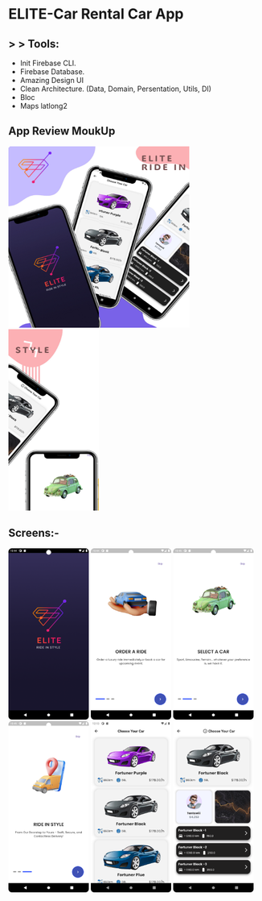 # ELITE-Car Rental Car App

## > > Tools:
 - Init Firebase CLI.                       
 - Firebase Database.
 - Amazing Design UI
 - Clean Architecture. (Data, Domain, Persentation, Utils, DI)
 - Bloc
 - Maps latlong2

## App Review MoukUp

<img src="images/image1.jpeg" width="180" height="360"><img src="images/image2.jpeg" width="180" height="360"><img src="images/image3.jpeg" width="180" height="360"> 

## Screens:- 
<img src="images/img1.png" width="160" height="340"> <img src="images/img2.png" width="160" height="340"> <img src="images/img3.png" width="160" height="340"> 
<img src="images/img4.png" width="160" height="340"> <img src="images/img5.png" width="160" height="340"> <img src="images/img6.png" width="160" height="340"> 

